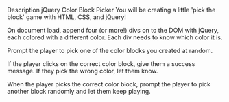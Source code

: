 Description
jQuery Color Block Picker
You will be creating a little 'pick the block' game with HTML, CSS, and jQuery!

On document load, append four (or more!) divs on to the DOM with jQuery, each colored with a different color. Each div needs to know which color it is.

Prompt the player to pick one of the color blocks you created at random.

If the player clicks on the correct color block, give them a success message. If they pick the wrong color, let them know.

When the player picks the correct color block, prompt the player to pick another block randomly and let them keep playing.
